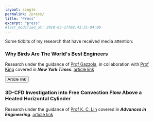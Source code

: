 ```yaml
---
layout: single
permalink: /press/
title: "Press"
excerpt: "press"
#last_modified_at: 2018-05-17T08:41:35-04:00
---
```

Some tidbits of my research that have received media attention:

### Why Birds Are The World's Best Engineers

Research under the guidance of [Prof Gazzola](https://mattia-lab.com/), in collaboration with
[Prof King](http://www.mbod-lab.com/) covered in ***New York Times***.
[article link](https://www.nytimes.com/2020/03/17/science/why-birds-are-the-worlds-best-engineers.html)

<button name="button" onclick="https://www.nytimes.com/2020/03/17/science/why-birds-are-the-worlds-best-engineers.html">Article link</button>

### 3D-CFD Investigation into Free Convection Flow Above a Heated Horizontal Cylinder

Research under the guidance of [Prof K. C. Lin](https://sites.google.com/site/kuangclin/home)
covered in ***Advances in Engineering***.
[article link](https://advanceseng.com/3d-cfd-investigation-free-convection-flow-above-heated-horizontal-cylinder-comparisons-experimental-data/)
